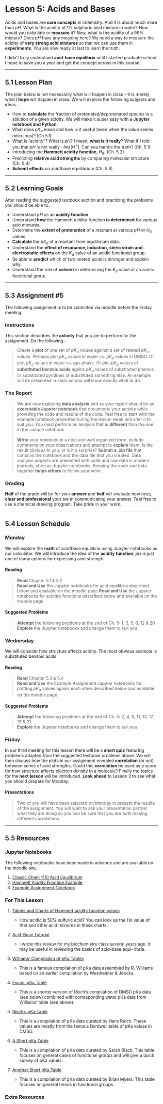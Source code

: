 # Lesson 5: Acids and Bases
Acids and bases are **core concepts** in chemistry. And it is about much more than *pH*. What is the acidity of 1% sulphuric acid mixture in water? How would you calculate or **measure** it? Now, what is the acidity of a 99% mixture? Does *pH* have any meaning here? We need a way to measure the acidity of **very strong acid mixtures** so that we can use them in **experiments**. You are now ready at last to learn the truth.

I didn't truly understand **acid-base equilibria** until I started graduate school. I hope to save you a year and get the concept across in this course.

-----
## 5.1 Lesson Plan
The plan below is not necessarily what will happen in class – it is merely what I **hope** will happen in class. We will explore the following subjects and ideas&hellip;

- How to **calculate** the fraction of protonated/deprotonated species in a solution of a given acidity. We will make it super easy with a **Jupyter notebook and Python**.
- What does *pK<sub>a</sub>* mean and how is it useful (even when the value seems ridiculous)? (Ch.5.1)
- What is ”acidity”? What is *pH*? I mean, **what is it really**? What if I told you that *pH* is not really $−\log[H^+]$. Can you handle the truth? (Ch. 5.1)
- Introducing the **Hammett acidity function**, $H_0$. (Ch. 5.2)
- Predicting **relative acid strengths** by comparing molecular structure (Ch. 5.4)
- **Solvent effects** on acid/base equilibrium (Ch. 5.3) 


-----
## 5.2 Learning Goals
After reading the suggested textbook section and practicing the problems you should be able to&hellip;

- Understand *pH* as an **acidity function**.
- Understand **how** the Hammett acidity function **is determined** for various acid mixtures.
- Determine the **extent of protonation** of a reactant at various *pH* or $H_0$ values.
- **Calculate** the *pK<sub>a</sub>* of a reactant from equilibrium data.
- Understand the **effect of resonance, induction, steric strain and electrostatic effects** on the $K_a$ value of an acidic functional group.
- Be able to **predict** which of two related acids is stronger and explain why.
- Understand the role of **solvent** in determining the $K_a$ value of an acidic functional group.


-----
## 5.3 Assignment \#5

The following assignment is to be submitted via moodle before the Friday meeting.

### Instructions
This section describes the **activity** that you are to perform for the assignment. Do the following&hellip;

> Create a **plot** of one set of *pK<sub>a</sub>* values against a set of related *pK<sub>a</sub>* values. Perhaps plot *pK<sub>a</sub>* values in water vs. *pK<sub>a</sub>* values in DMSO. Or plot *pK<sub>a</sub>* values in water vs. gas phase. Or plot *pK<sub>a</sub>* values of **substituted benzoic acids** agains *pK<sub>a</sub>* values of substituted phenols or substituted pyridines or substituted something else. An example will be presented in class so you will know exactly what to do.

### The Report
> We are now exploring **data analysis** and so your report should be an **executable Jupyter notebook** that documents your activity while providing the code and results of the code. Feel free to start with the example notebook presented during the lesson week and alter it to suit you. You must perform an analysis that is **different** than the one in the sample notebook<br>
> <br>
> **Write** your notebook in a neat and well organized form. Include comments on your observations and attempt to **explain** them. Is the result obvious to you, or is it a surprise? **Submit a .zip file** that contains the notebook and the data file that you created. Data analysis projects are presented with code and raw data in modern journals, often as Jupyter notebooks. Keeping the code and data together **helps others** to follow your work.


### Grading
**Half** of the grade will be for your **answer** and **half** will evaluate how neat, **clear and professional** your are in communicating your answer. Feel free to use a chemical drawing program. Take pride in your work.

-----
## 5.4 Lesson Schedule

### Monday 

We will explore the **math** of acid/base equilibria using Jupyter notebooks as our calculator. We will introduce the idea of the **acidity function**. *pH* is just one of many options for expressing acid strength.

#### Reading

> **Read** Chapter 5.1 \& 5.2  <br>
> **Read and Use** the Jupyter notebooks for acid equilibria described below and available on the moodle page
> **Read and Use** the Jupyter notebooks for aciditry functions described below and available on the moodle page


#### Suggested Problems

> **Attempt** the following problems at the end of Ch. 5: 1, 3, 5, 6, 12 \& 20  <br>
> **Explore** the Jupyter notebooks and change them to suit you

### Wednesday

We will consider how structure affects acidity. The most obvious example is substituted benzoic acids. 

#### Reading

> **Read** Chapter 5.3 \& 5.4  <br>
> **Read and Use** the Example Assignment Jupyter notebooks for plotting *pK<sub>a</sub>* values agains each other described below and available on the moodle page

#### Suggested Problems

> **Attempt** the following problems at the end of Ch. 5: 2, 4, 9, 11, 13, 17, 19 \& 21 <br>
> **Explore** the Jupyter notebooks and change them to suit you

### Friday

In our third meeting for this lesson there will be a **short quiz** featuring problems adapted from the suggested textbook problems above. We will then discuss how the plots in our assignment revealed **correlation** (or not) between series of acid strengths. Could this **correlation** be used as a score for how structure affects electron density in a molecule? Finally the topics for the **next lesson** will be introduced. **Look ahead** to Lesson 3 to see what you should prepare for Monday. 

#### Presentations

> Two of you will have been selected on Monday to present the results of the assignment. You will want to ask your presentation partner what they are doing so you can be sure that you are both making different correlations.


------
## 5.5 Resources

### Jupyter Notebooks

The following notebooks have been made in advance and are available on the moodle site.

1. [Classic Chem 1110 Acid Equilibrium](Resource_Moodle_Link.md)
2. [Hammett Acidity Function Example](Resource_Moodle_Link.md)
3. [Example Assignment Notebook](Resource_Moodle_Link.md)


### For This Lesson

1. [Tables and Charts of Hammett acidity function values](Resource_Moodle_Link.md) 
    - How acidic is 50% sulfuric acid? You can look up the Ho value of that and other acid mixtures in these charts.

2. [Acid-Base Tutorial](Resource_Moodle_Link.md) 
    - I wrote this review for my biochemistry class several years ago. It may be useful in reviewing the basics of acid-base equi- libria.

3. [Williams’ Compilation of pKa Tables](https://organicchemistrydata.org/hansreich/resources/pka/)
    - This is a famous compilation of pKa data assembled by R. Williams based on an earlier compilation by Westheimer & Jencks.
    
4. [Evans’ pKa Table](https://organicchemistrydata.org/hansreich/resources/pka/) 
    - This is a shorter version of Reich’s compilation of DMSO pKa data (see below) combined with corresponding water pKa data from Williams’ table (see above). 
    
5. [Reich’s pKa Table](https://organicchemistrydata.org/hansreich/resources/pka/)
    - This is a compilation of pKa data curated by Hans Reich. These values are mostly from the famous Bordwell table of pKa values in DMSO. 
    
6. [A Short pKa Table](http://cactus.dixie.edu/smblack/chem2310/)
    - This is a compilation of pKa data curated by Sarah Black. This table focuses on general cases of functional groups and will give a quick survey of pKa values. 
    
7. [Another Short pKa Table](https://organicchemistrydata.org/myers)
    - This is a compilation of pKa data curated by Brian Myers. This table focuses on general trends in functional groups. 

### Extra Resources

